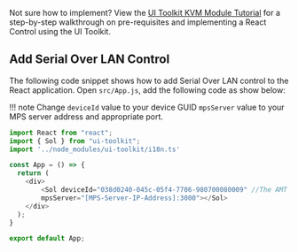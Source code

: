 
Not sure how to implement? View the [UI Toolkit KVM Module Tutorial](../../Tutorials/uitoolkit.md) for a step-by-step walkthrough on pre-requisites and implementing a React Control using the UI Toolkit.


## Add Serial Over LAN Control

The following code snippet shows how to add Serial Over LAN control to the React application.
Open `src/App.js`, add the following code as show below:

!!! note
    Change `deviceId` value to your device GUID `mpsServer` value to your MPS server address and appropriate port.

```javascript hl_lines="12 13"
import React from "react";
import { Sol } from "ui-toolkit";
import '../node_modules/ui-toolkit/i18n.ts'

const App = () => {
  return (
    <div>
        <Sol deviceId="038d0240-045c-05f4-7706-980700080009" //The AMT Device's GUID
        mpsServer="[MPS-Server-IP-Address]:3000"></Sol>
    </div>
  );
}

export default App;
```